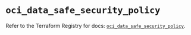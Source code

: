 # `oci_data_safe_security_policy`

Refer to the Terraform Registry for docs: [`oci_data_safe_security_policy`](https://registry.terraform.io/providers/hashicorp/oci/7.19.0/docs/resources/data_safe_security_policy).
